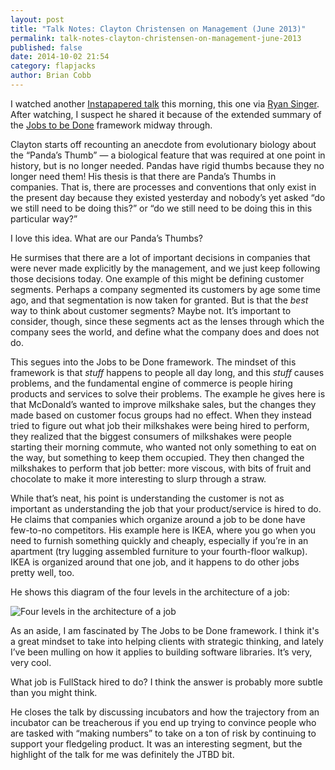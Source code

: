```yaml
---
layout: post
title: "Talk Notes: Clayton Christensen on Management (June 2013)"
permalink: talk-notes-clayton-christensen-on-management-june-2013
published: false
date: 2014-10-02 21:54
category: flapjacks
author: Brian Cobb
---
```



I watched another [Instapapered talk][1] this morning, this one via [Ryan Singer][2]. After watching, I suspect he shared it because of the extended summary of the [Jobs to be Done][3] framework midway through.

Clayton starts off recounting an anecdote from evolutionary biology about the “Panda’s Thumb” — a biological feature that was required at one point in history, but is no longer needed. Pandas have rigid thumbs because they no longer need them! His thesis is that there are Panda’s Thumbs in companies. That is, there are processes and conventions that only exist in the present day because they existed yesterday and nobody’s yet asked “do we still need to be doing this?” or “do we still need to be doing this in this particular way?”

I love this idea. What are our Panda’s Thumbs?

He surmises that there are a lot of important decisions in companies that were never made explicitly by the management, and we just keep following those decisions today. One example of this might be defining customer segments. Perhaps a company segmented its customers by age some time ago, and that segmentation is now taken for granted. But is that the *best* way to think about customer segments? Maybe not. It’s important to consider, though, since these segments act as the lenses through which the company sees the world, and define what the company does and does not do.

This segues into the Jobs to be Done framework. The mindset of this framework is that *stuff* happens to people all day long, and this *stuff* causes problems, and the fundamental engine of commerce is people hiring products and services to solve their problems. The example he gives here is that McDonald’s wanted to improve milkshake sales, but the changes they made based on customer focus groups had no effect. When they instead tried to figure out what job their milkshakes were being hired to perform, they realized that the biggest consumers of milkshakes were people starting their morning commute, who wanted not only something to eat on the way, but something to keep them occupied. They then changed the milkshakes to perform that job better: more viscous, with bits of fruit and chocolate to make it more interesting to slurp through a straw.

While that’s neat, his point is understanding the customer is not as important as understanding the job that your product/service is hired to do. He claims that companies which organize around a job to be done have few-to-no competitors. His example here is IKEA, where you go when you need to furnish something quickly and cheaply, especially if you’re in an apartment (try lugging assembled furniture to your fourth-floor walkup). IKEA is organized around that one job, and it happens to do other jobs pretty well, too.

He shows this diagram of the four levels in the architecture of a job:

![Four levels in the architecture of a job][4]

As an aside, I am fascinated by The Jobs to be Done framework. I think it's a great mindset to take into helping clients with strategic thinking, and lately I’ve been mulling on how it applies to building software libraries. It’s very, very cool.

What job is FullStack hired to do? I think the answer is probably more subtle than you might think.

He closes the talk by discussing incubators and how the trajectory from an incubator can be treacherous if you end up trying to convince people who are tasked with “making numbers” to take on a ton of risk by continuing to support your fledgeling product. It was an interesting segment, but the highlight of the talk for me was definitely the JTBD bit.

 [1]: https://www.youtube.com/watch?v=Ei57yFEljrI
 [2]: http://feltpresence.com/
 [3]: http://jobstobedone.org/
 [4]: http://f.cl.ly/items/3Y3i2o1F1A3X3u2M1P1K/Screen%20Shot%202014-10-02%20at%204.46.55%20PM.png
